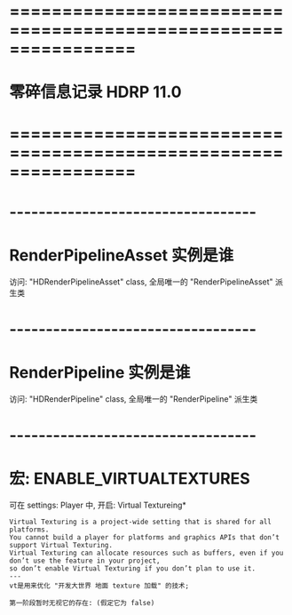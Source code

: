 # ================================================================ #
#                      零碎信息记录   HDRP 11.0
# ================================================================ #


# ---------------------------------- #
#   RenderPipelineAsset 实例是谁
访问: "HDRenderPipelineAsset" class, 全局唯一的 "RenderPipelineAsset" 派生类



# ---------------------------------- #
#   RenderPipeline  实例是谁
访问: "HDRenderPipeline" class, 全局唯一的 "RenderPipeline" 派生类



# ---------------------------------- #
# 宏: ENABLE_VIRTUALTEXTURES
可在 settings: Player 中, 开启: Virtual Textureing*

    Virtual Texturing is a project-wide setting that is shared for all platforms. 
    You cannot build a player for platforms and graphics APIs that don’t support Virtual Texturing. 
    Virtual Texturing can allocate resources such as buffers, even if you don’t use the feature in your project, 
    so don’t enable Virtual Texturing if you don’t plan to use it.
    ---
    vt是用来优化 "开发大世界 地面 texture 加载" 的技术;

    第一阶段暂时无视它的存在: (假定它为 false)





